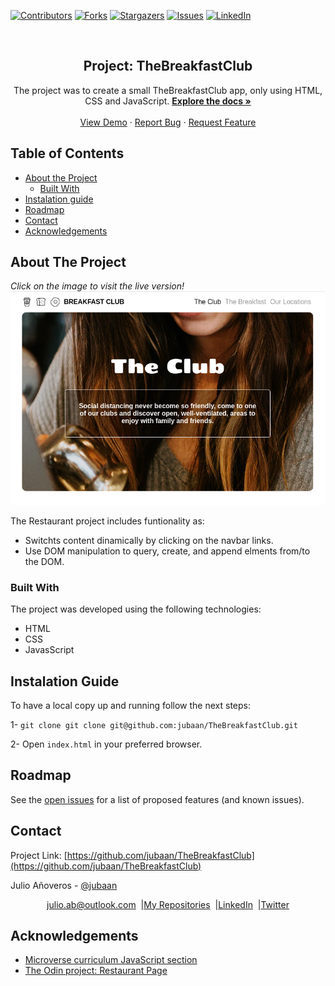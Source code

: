 [![Contributors][contributors-shield]][contributors-url]
[![Forks][forks-shield]][forks-url]
[![Stargazers][stars-shield]][stars-url]
[![Issues][issues-shield]][issues-url]
[![LinkedIn][linkedin-shield2]][linkedin-url2]

<!-- PROJECT LOGO -->
<br />
<p align="center">
  <h2 align="center">Project: TheBreakfastClub</h2>
  <p align="center">
     The project was to create a small TheBreakfastClub app, only using HTML, CSS and
     JavaScript.
    <a href="https://github.com/jubaan/TheBreakfastClub"><strong>Explore the docs »</strong></a>
    <br />
    <br />
    <a href="https://raw.githack.com/jubaan/TheBreakfastClub/library/index.html">View Demo</a>
    ·
    <a href="https://github.com/jubaan/TheBreakfastClub/issues">Report Bug</a>
    ·
    <a href="https://github.com/jubaan/TheBreakfastClub/issues">Request Feature</a>
  </p>
</p>

## Table of Contents
* [About the Project](#about-the-project)
  * [Built With](#built-with)
* [Instalation guide](#instalation-guide)
* [Roadmap](#roadmap)
* [Contact](#contact)
* [Acknowledgements](#acknowledgements)
<!-- ABOUT THE PROJECT -->

## About The Project
<em>Click on the image to visit the live version!</em>
[![The Breakfast Club][product-screenshot]](https://raw.githack.com/jubaan/TheBreakfastClub/library/index.html)

The Restaurant project includes funtionality as:
 - Switchts content dinamically by clicking on the navbar links.
 - Use DOM manipulation to query, create, and append elments from/to the DOM.

### Built With

The project was developed using the following technologies:
- HTML 
- CSS 
- JavasScript 

## Instalation Guide
To have a local copy up and running follow the next steps:

1- `git clone git clone git@github.com:jubaan/TheBreakfastClub.git`

2- Open `index.html` in your preferred browser.

## Roadmap

See the [open issues](https://github.com/jubaan/TheBreakfastClub/issues) for a list of proposed features (and known issues).

## Contact
<p align="center">

  Project Link: [https://github.com/jubaan/TheBreakfastClub](https://github.com/jubaan/TheBreakfastClub)
</p>
<p align="center">

  Julio Añoveros - [@jubaan](https://github.com/jubaan)
</p>
<p align="center" style="display: flex; justify-content: center; align-items: center;">
    <a target="_blank" href="https://mail.google.com/mail/?view=cm&fs=1&tf=1&to=julio.ab@outlook.com
">
      julio.ab@outlook.com
    </a> &nbsp; |
    <a target="_blank" href="https://github.com/jubaan?tab=repositories">
        My Repositories
    </a> &nbsp; |
    <a target="_blank" href="www.linkedin.com/in/jubaan">
      LinkedIn
    </a> &nbsp; |
    <a target="_blank" href="https://twitter.com/AnoverosJulio">
      Twitter
    </a>
</p>

## Acknowledgements
- [Microverse curriculum JavaScript section](https://www.microverse.org/)
- [The Odin project: Restaurant Page](https://www.theodinproject.com/courses/javascript/lessons/restaurant-page)

<!-- MARKDOWN LINKS & IMAGES -->
[contributors-shield]: https://img.shields.io/github/contributors/jubaan/TheBreakfastClub.svg?style=flat-square
[contributors-url]: https://github.com/jubaan/TheBreakfastClub/graphs/contributors
[forks-shield]: https://img.shields.io/github/forks/jubaan/TheBreakfastClub.svg?style=flat-square
[forks-url]: https://github.com/jubaan/TheBreakfastClub/network/members
[stars-shield]: https://img.shields.io/github/stars/jubaan/TheBreakfastClub.svg?style=flat-square
[stars-url]: https://github.com/jubaan/TheBreakfastClub/stargazers
[issues-shield]: https://img.shields.io/github/issues/jubaan/TheBreakfastClub.svg?style=flat-square
[issues-url]: https://github.com/jubaan/TheBreakfastClub/issues
[license-shield]: https://img.shields.io/github/license/jubaan/TheBreakfastClub.svg?style=flat-square
[license-url]: https://github.com/jubaan/TheBreakfastClub/blob/master/LICENSE.txt
[linkedin-shield2]: https://img.shields.io/badge/-LinkedIn-black.svg?style=flat-square&logo=linkedin&colorB=555
[linkedin-url2]: https://www.linkedin.com/in/jubaan/
[product-screenshot]: ./the_breakfast_club.png
[mobile]: app/assets/images/phone.png
